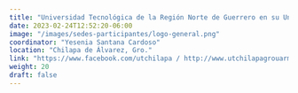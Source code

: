 ```yaml
---
title: "Universidad Tecnológica de la Región Norte de Guerrero en su Unidad Académica en la Región de la Montaña"
date: 2023-02-24T12:52:20-06:00
image: "/images/sedes-participantes/logo-general.png"
coordinator: "Yesenia Santana Cardoso" 
location: "Chilapa de Álvarez, Gro."
link: "https://www.facebook.com/utchilapa / http://www.utchilapagrouarm.com.mx/nuestra-universidad/"
weight: 20
draft: false
---
```


